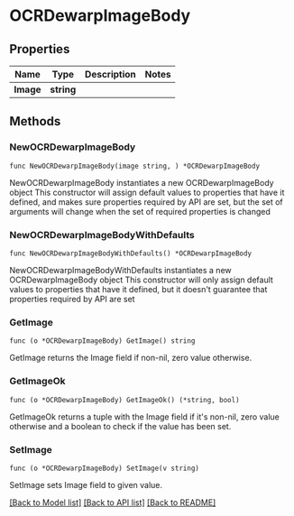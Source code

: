 # OCRDewarpImageBody

## Properties

Name | Type | Description | Notes
------------ | ------------- | ------------- | -------------
**Image** | **string** |  | 

## Methods

### NewOCRDewarpImageBody

`func NewOCRDewarpImageBody(image string, ) *OCRDewarpImageBody`

NewOCRDewarpImageBody instantiates a new OCRDewarpImageBody object
This constructor will assign default values to properties that have it defined,
and makes sure properties required by API are set, but the set of arguments
will change when the set of required properties is changed

### NewOCRDewarpImageBodyWithDefaults

`func NewOCRDewarpImageBodyWithDefaults() *OCRDewarpImageBody`

NewOCRDewarpImageBodyWithDefaults instantiates a new OCRDewarpImageBody object
This constructor will only assign default values to properties that have it defined,
but it doesn't guarantee that properties required by API are set

### GetImage

`func (o *OCRDewarpImageBody) GetImage() string`

GetImage returns the Image field if non-nil, zero value otherwise.

### GetImageOk

`func (o *OCRDewarpImageBody) GetImageOk() (*string, bool)`

GetImageOk returns a tuple with the Image field if it's non-nil, zero value otherwise
and a boolean to check if the value has been set.

### SetImage

`func (o *OCRDewarpImageBody) SetImage(v string)`

SetImage sets Image field to given value.



[[Back to Model list]](../README.md#documentation-for-models) [[Back to API list]](../README.md#documentation-for-api-endpoints) [[Back to README]](../README.md)


